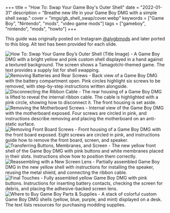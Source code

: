 +++
title = "How To: Swap Your Game Boy's Outer Shell"
date = "2022-01-31"
description = "Breathe new life in your Game Boy DMG with a simple shell swap."
cover = "imgs/gb_shell_swap/cover.webp"
keywords = ["Game Boy", "Nintendo", "mods", "video game mods"]
tags = ["gameboy", "nintendo", "mods", "howto"]
+++

This guide was originally posted on Instagram [@alygbmods](https://www.instagram.com/alygbmods/) and later ported to this blog. Alt text has been provided for each slide.

![How To: Swap Your Game Boy’s Outer Shell (Title Image) - A Game Boy DMG with a bright yellow and pink custom shell displayed in a hand against a textured background. The screen shows a Tamagotchi-themed game. The text provides a supply list for shell swapping.](/imgs/gb_shell_swap/1.webp)
![Removing Batteries and Rear Screws - Back view of a Game Boy DMG with the battery compartment open. Pink circles highlight six screws to be removed, with step-by-step instructions written alongside.](/imgs/gb_shell_swap/2.webp)
![Disconnecting the Ribbon Cable - The rear housing of a Game Boy DMG is lifted to reveal the internal ribbon cable. The cable is highlighted with a pink circle, showing how to disconnect it. The front housing is set aside.](/imgs/gb_shell_swap/3.webp)
![Removing the Motherboard Screws - Internal view of the Game Boy DMG with the motherboard exposed. Four screws are circled in pink, and instructions describe removing and placing the motherboard on an anti-static surface.](/imgs/gb_shell_swap/4.webp)
![Removing Front Board Screws - Front housing of a Game Boy DMG with the front board exposed. Eight screws are circled in pink, and instructions guide how to remove the front board, screen, and speaker.](/imgs/gb_shell_swap/5.webp)
![Transferring Buttons, Membranes, and Screen - The new yellow front shell of the Game Boy DMG with pink buttons and white membranes placed in their slots. Instructions show how to position them correctly.](/imgs/gb_shell_swap/6.webp)
![Reassembling with a New Screen Lens - Partially assembled Game Boy DMG in the new yellow shell with instructions for installing the speaker, reusing the metal shield, and connecting the ribbon cable.](/imgs/gb_shell_swap/7.webp)
![Final Touches - Fully assembled yellow Game Boy DMG with pink buttons. Instructions for inserting battery contacts, checking the screen for debris, and placing the adhesive-backed screen lens.](/imgs/gb_shell_swap/8.webp)
![Where to Buy Game Boy Parts & Supplies - A stack of colorful custom Game Boy DMG shells (yellow, blue, purple, and mint) displayed on a desk. The text lists resources for purchasing modding supplies.](/imgs/gb_shell_swap/9.webp)
